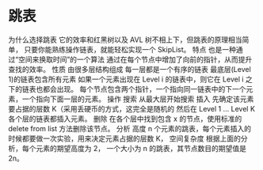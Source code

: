 # 跳表
为什么选择跳表
	它的效率和红黑树以及 AVL 树不相上下，但跳表的原理相当简单，
		只要你能熟练操作链表，就能轻松实现一个 SkipList。
特点
	也是一种通过“空间来换取时间”的一个算法
		通过在每个节点中增加了向前的指针，从而提升查找的效率。
性质
	 由很多层结构组成
	每一层都是一个有序的链表
	最底层(Level 1)的链表包含所有元素
	如果一个元素出现在 Level i 的链表中，则它在 Level i 之下的链表也都会出现。
	每个节点包含两个指针，一个指向同一链表中的下一个元素，一个指向下面一层的元素。
操作
	搜索
		从最大层开始搜索
	插入
		先确定该元素要占据的层数 K（采用丢硬币的方式，这完全是随机的
		然后在 Level 1 ... Level K 各个层的链表都插入元素。
	删除
		在各个层中找到包含 x 的节点，使用标准的 delete from list 方法删除该节点。
分析
	高度
		n 个元素的跳表，每个元素插入的时候都要做一次实验，用来决定元素占据的层数 K，
	空间复杂度
		根据上面的分析，每个元素的期望高度为 2， 一个大小为 n 的跳表，其节点数目的期望值是 2n。